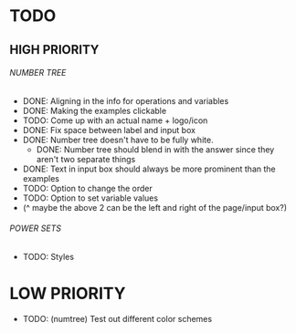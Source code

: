 # TODO

## HIGH PRIORITY

###### NUMBER TREE

- DONE: Aligning in the info for operations and variables
- DONE: Making the examples clickable
- TODO: Come up with an actual name + logo/icon
- DONE: Fix space between label and input box
- DONE: Number tree doesn't have to be fully white.
  - DONE: Number tree should blend in with the answer since they aren't two separate things
- DONE: Text in input box should always be more prominent than the examples
- TODO: Option to change the order
- TODO: Option to set variable values
- (^ maybe the above 2 can be the left and right of the page/input box?)

###### POWER SETS

- TODO: Styles

# LOW PRIORITY

- TODO: (numtree) Test out different color schemes